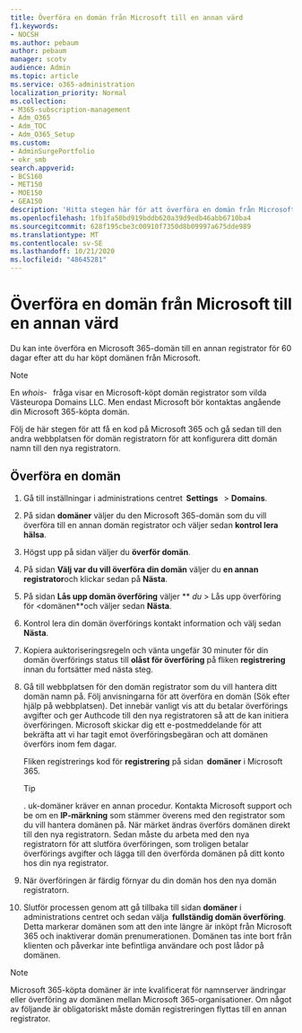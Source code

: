 ```yaml
---
title: Överföra en domän från Microsoft till en annan värd
f1.keywords:
- NOCSH
ms.author: pebaum
author: pebaum
manager: scotv
audience: Admin
ms.topic: article
ms.service: o365-administration
localization_priority: Normal
ms.collection:
- M365-subscription-management
- Adm_O365
- Adm_TOC
- Adm_O365_Setup
ms.custom:
- AdminSurgePortfolio
- okr_smb
search.appverid:
- BCS160
- MET150
- MOE150
- GEA150
description: 'Hitta stegen här för att överföra en domän från Microsoft till en annan registrator. '
ms.openlocfilehash: 1fb1fa50bd919bddb620a39d9edb46abb6710ba4
ms.sourcegitcommit: 628f195cbe3c00910f7350d8b09997a675dde989
ms.translationtype: MT
ms.contentlocale: sv-SE
ms.lasthandoff: 10/21/2020
ms.locfileid: "48645281"
---
```

# <a name="transfer-a-domain-from-microsoft-to-another-host"></a>Överföra en domän från Microsoft till en annan värd

Du kan inte överföra en Microsoft 365-domän till en annan registrator för 60 dagar efter att du har köpt domänen från Microsoft.

> [!NOTE]
> En _whois_-   fråga visar en Microsoft-köpt domän registrator som vilda Västeuropa Domains LLC. Men endast Microsoft bör kontaktas angående din Microsoft 365-köpta domän.

Följ de här stegen för att få en kod på Microsoft 365 och gå sedan till den andra webbplatsen för domän registratorn för att konfigurera ditt domän namn till den nya registratorn.

## <a name="transfer-a-domain"></a>Överföra en domän

1. Gå till inställningar i administrations centret  **Settings**   >  **Domains**.

2. På sidan **domäner** väljer du den Microsoft 365-domän som du vill överföra till en annan domän registrator och väljer sedan **kontrol lera hälsa**.

3. Högst upp på sidan väljer du **överför domän**.

4. På sidan **Välj var du vill överföra din domän** väljer du **en annan registrator**och klickar sedan på **Nästa**.

5. På sidan **Lås upp domän överföring** väljer ** _du_ > Lås upp överföring för <domänen**och väljer sedan **Nästa**.

6. Kontrol lera din domän överförings kontakt information och välj sedan **Nästa**.

7. Kopiera auktoriseringsregeln och vänta ungefär 30 minuter för din domän överförings status till **olåst för överföring** på fliken **registrering** innan du fortsätter med nästa steg.

8. Gå till webbplatsen för den domän registrator som du vill hantera ditt domän namn på. Följ anvisningarna för att överföra en domän (Sök efter hjälp på webbplatsen). Det innebär vanligt vis att du betalar överförings avgifter och ger Authcode till den nya registratoren så att de kan initiera överföringen. Microsoft skickar dig ett e-postmeddelande för att bekräfta att vi har tagit emot överföringsbegäran och att domänen överförs inom fem dagar.

    Fliken registrerings kod för **registrering** på sidan  **domäner** i Microsoft 365.
    
    > [!TIP]
    > . uk-domäner kräver en annan procedur. Kontakta Microsoft support och be om en **IP-märkning** som stämmer överens med den registrator som du vill hantera domänen på. När märket ändras överförs domänen direkt till den nya registratorn. Sedan måste du arbeta med den nya registratorn för att slutföra överföringen, som troligen betalar överförings avgifter och lägga till den överförda domänen på ditt konto hos din nya registrator.

9. När överföringen är färdig förnyar du din domän hos den nya domän registratorn.

10. Slutför processen genom att gå tillbaka till sidan **domäner** i administrations centret och sedan välja  **fullständig domän överföring**. Detta markerar domänen som att den inte längre är inköpt från Microsoft 365 och inaktiverar domän prenumerationen. Domänen tas inte bort från klienten och påverkar inte befintliga användare och post lådor på domänen.

> [!NOTE]
> Microsoft 365-köpta domäner är inte kvalificerat för namnserver ändringar eller överföring av domänen mellan Microsoft 365-organisationer. Om något av följande är obligatoriskt måste domän registreringen flyttas till en annan registrator.
